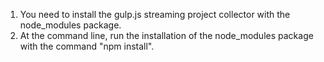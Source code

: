 1. You need to install the gulp.js streaming project collector with the node_modules package.
2. At the command line, run the installation of the node_modules package with the command "npm install".